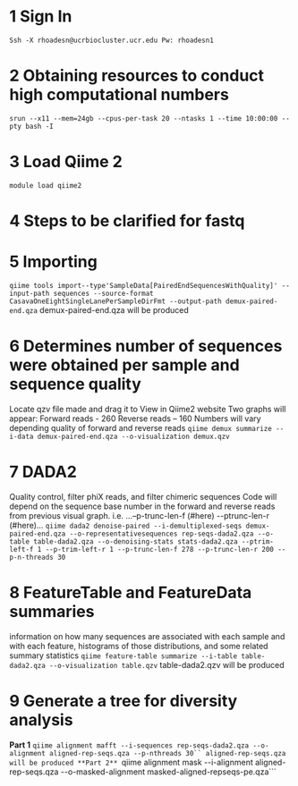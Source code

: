 # **1 Sign In**
```Ssh -X rhoadesn@ucrbiocluster.ucr.edu Pw: rhoadesn1```
# **2 Obtaining resources to conduct high computational numbers**
```srun --x11 --mem=24gb --cpus-per-task 20 --ntasks 1 --time 10:00:00 --pty bash -I```
# **3 Load Qiime 2**
```module load qiime2```
# **4 Steps to be clarified for fastq**
# **5 Importing**
```qiime tools import--type'SampleData[PairedEndSequencesWithQuality]' --input-path sequences --source-format CasavaOneEightSingleLanePerSampleDirFmt --output-path demux-paired-end.qza```
demux-paired-end.qza will be produced
# **6 Determines number of sequences were obtained per sample and sequence quality**
Locate qzv file made and drag it to View in Qiime2 website
Two graphs will appear:
Forward reads - 260
Reverse reads – 160
Numbers will vary depending quality of forward and reverse reads
```qiime demux summarize --i-data demux-paired-end.qza --o-visualization demux.qzv```
# **7 DADA2**
Quality control, filter phiX reads, and filter chimeric sequences
Code will depend on the sequence base number in the forward and reverse reads from previous
visual graph. i.e. …–p-trunc-len-f (#here) --ptrunc-len-r (#here)…
```qiime dada2 denoise-paired --i-demultiplexed-seqs demux-paired-end.qza --o-representativesequences rep-seqs-dada2.qza --o-table table-dada2.qza --o-denoising-stats stats-dada2.qza --ptrim-left-f 1 --p-trim-left-r 1 --p-trunc-len-f 278 --p-trunc-len-r 200 --p-n-threads 30```
# **8  FeatureTable and FeatureData summaries** 
information on how many sequences are associated
with each sample and with each feature, histograms of those distributions, and some related
summary statistics
```qiime feature-table summarize --i-table table-dada2.qza --o-visualization table.qzv```
table-dada2.qzv will be produced
# **9 Generate a tree for diversity analysis**
**Part 1**
```qiime alignment mafft --i-sequences rep-seqs-dada2.qza --o-alignment aligned-rep-seqs.qza --p-nthreads 30``
aligned-rep-seqs.qza will be produced
**Part 2**
```qiime alignment mask --i-alignment aligned-rep-seqs.qza --o-masked-alignment masked-aligned-repseqs-pe.qza```